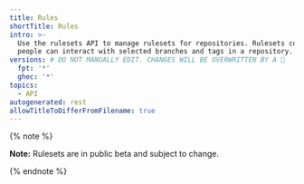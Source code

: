 ```yaml
---
title: Rules
shortTitle: Rules
intro: >-
  Use the rulesets API to manage rulesets for repositories. Rulesets control how
  people can interact with selected branches and tags in a repository.
versions: # DO NOT MANUALLY EDIT. CHANGES WILL BE OVERWRITTEN BY A 🤖
  fpt: '*'
  ghec: '*'
topics:
  - API
autogenerated: rest
allowTitleToDifferFromFilename: true
---
```


{% note %}

**Note:** Rulesets are in public beta and subject to change.

{% endnote %}

<!-- Content after this section is automatically generated -->
